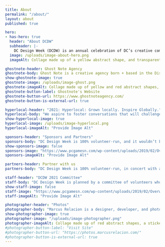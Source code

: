 ```yaml
---
title: About
permalink: "/about/"
layout: about
published: true

hero:
- has-hero: true
  header: "About DCDW"
  subheader: |-
    DC Design Week (DCDW) is an annual celebration of DC’s creative community: an ever-growing body of professionals, makers, and voices working across disciplines.  We aspire to foster conversations that will challenge, excite, and promote change. This year, we’re shifting our focus to feature events curated and hosted by our community. Local makers can expect our vision for the future to be pluralistic and our art and design practices to contain a multitude of perspectives and experiences.
  image: /uploads/image-about-hero.png
  imageAlt: Collage made up of a yellow abstract shape, and transparent tape flanking a photograph of a blurred Metro train in motion.

ghostnote-header: Ghost Note Agency
ghostnote-body: Ghost Note is a creative agency born + based in the District of Columbia. We believe that when good people come together they create truly great things.
show-ghostnote-image: true
ghostnote-image: /uploads/image-ghost.png
ghostnote-imageAlt: Collage made up of yellow and red abstract shapes, transparent tape and a sticker that says 2019, flanking a black abstract shape with the Ghost Note Agency logo.
ghostnote-button-label: Ghostnote's Website
ghostnote-button-url: https://www.ghostnoteagency.com/
ghostnote-button-is-external-url: true

hyperlocal-header: "2021: Hyperlocal: Grown locally. Inspire Globally."
hyperlocal-body: "We aspire to foster conversations that will challenge, excite, and promote change. We want to lean into the call and response nature of design and the grassroots history of the District; with a focus on the DMV’s unique local flavor and its impact, particularly Gogo music and culture. Design constitutes different points of reference. Local makers can expect our vision for the future to be pluralistic and our art and design practices to contain a multitude of perspectives and experiences."
show-hyperlocal-image: true
hyperlocal-image: /uploads/image-hyperlocal.png
hyperlocal-imageAlt: "Provide Image Alt"

sponsors-header: "Sponsors and Partners"
sponsors-body: "DC Design Week is 100% volunteer-run, and it wouldn’t be the same without our partners and sponsors. We’re looking for sponsors who can help ensure every event is as accessible and inclusive as possible. If you’re interested in partnering with DC Design Week this year, let us know."
show-sponsors-image: false
sponsors-image: "https://www.pcgamesn.com/wp-content/uploads/2019/02/Overwatch-Baptiste-Abilities.jpg"
sponsors-imageAlt: "Provide Image Alt"

partners-header: Partner with us
partners-body: "DC Design Week is 100% volunteer-run, in concert with a consortium of local associations, meetup groups, and small businesses. We’re looking for sponsors who can help ensure every event is as accessible and inclusive as possible, whether through donations or in-kind gifts. If you’re interested in partnering with DC Design Week this year, let us know."

staff-header: "DCDW 2021 Committee"
staff-body: "DC Design Week is planned by a committee of volunteers who help plan each event, do all the outreach, and more. We’re so grateful for their contributions."
show-staff-image: false
staff-image: "https://www.pcgamesn.com/wp-content/uploads/2019/02/Overwatch-Baptiste-Abilities.jpg"
staff-imageAlt: "Provide Image Alt"

photographer-header: "Photos"
photographer-body: "Marcus Relacion is a designer, developer, and photographer in the DMV area. Thank you for helping us feature DC through your lens and capturing hyperlocal in such vivid and impactful moments."
show-photographer-image: true
photographer-image: "/uploads/image-photographer.png"
photographer-imageAlt: Collage made up of red abstract shapes, a sticker with a photograph of Marcus Relacion, photograph of MLK monument in DC, photograph of people getting off a Metro train, and a photograph of two men standing in a Metro train doorway.
#photographer-button-label: "Visit Site"
#photographer-button-url: "https://photos.marcusrelacion.com/"
#photographer-button-is-external-url: true
---
```

